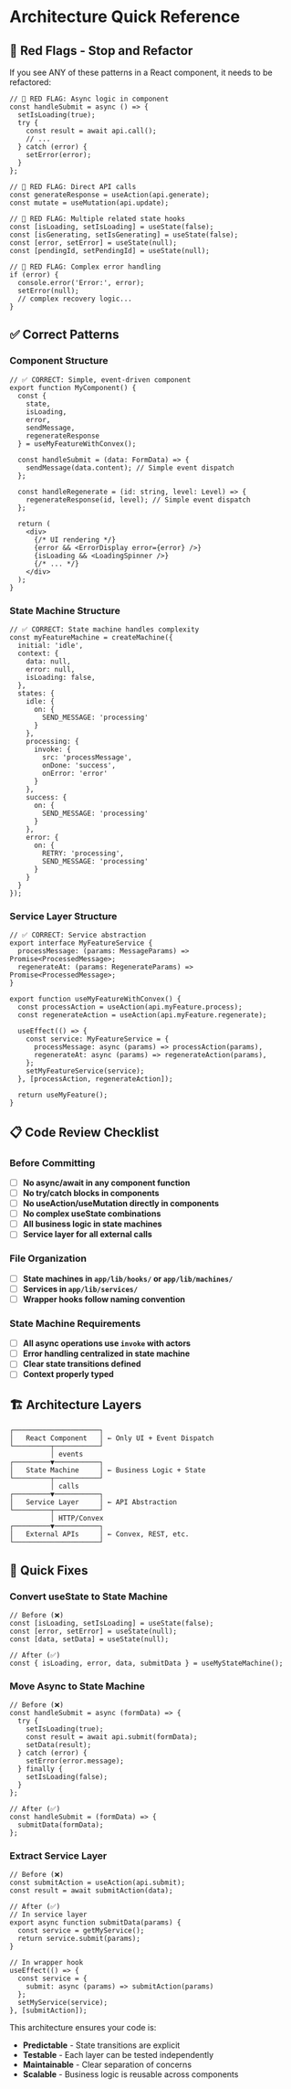 # Architecture Quick Reference

## 🚨 Red Flags - Stop and Refactor

If you see ANY of these patterns in a React component, it needs to be refactored:

```tsx
// 🚨 RED FLAG: Async logic in component
const handleSubmit = async () => {
  setIsLoading(true);
  try {
    const result = await api.call();
    // ...
  } catch (error) {
    setError(error);
  }
};

// 🚨 RED FLAG: Direct API calls
const generateResponse = useAction(api.generate);
const mutate = useMutation(api.update);

// 🚨 RED FLAG: Multiple related state hooks
const [isLoading, setIsLoading] = useState(false);
const [isGenerating, setIsGenerating] = useState(false);
const [error, setError] = useState(null);
const [pendingId, setPendingId] = useState(null);

// 🚨 RED FLAG: Complex error handling
if (error) {
  console.error('Error:', error);
  setError(null);
  // complex recovery logic...
}
```

## ✅ Correct Patterns

### Component Structure
```tsx
// ✅ CORRECT: Simple, event-driven component
export function MyComponent() {
  const { 
    state, 
    isLoading, 
    error,
    sendMessage,
    regenerateResponse 
  } = useMyFeatureWithConvex();

  const handleSubmit = (data: FormData) => {
    sendMessage(data.content); // Simple event dispatch
  };

  const handleRegenerate = (id: string, level: Level) => {
    regenerateResponse(id, level); // Simple event dispatch
  };

  return (
    <div>
      {/* UI rendering */}
      {error && <ErrorDisplay error={error} />}
      {isLoading && <LoadingSpinner />}
      {/* ... */}
    </div>
  );
}
```

### State Machine Structure
```tsx
// ✅ CORRECT: State machine handles complexity
const myFeatureMachine = createMachine({
  initial: 'idle',
  context: {
    data: null,
    error: null,
    isLoading: false,
  },
  states: {
    idle: {
      on: {
        SEND_MESSAGE: 'processing'
      }
    },
    processing: {
      invoke: {
        src: 'processMessage',
        onDone: 'success',
        onError: 'error'
      }
    },
    success: {
      on: {
        SEND_MESSAGE: 'processing'
      }
    },
    error: {
      on: {
        RETRY: 'processing',
        SEND_MESSAGE: 'processing'
      }
    }
  }
});
```

### Service Layer Structure
```tsx
// ✅ CORRECT: Service abstraction
export interface MyFeatureService {
  processMessage: (params: MessageParams) => Promise<ProcessedMessage>;
  regenerateAt: (params: RegenerateParams) => Promise<ProcessedMessage>;
}

export function useMyFeatureWithConvex() {
  const processAction = useAction(api.myFeature.process);
  const regenerateAction = useAction(api.myFeature.regenerate);

  useEffect(() => {
    const service: MyFeatureService = {
      processMessage: async (params) => processAction(params),
      regenerateAt: async (params) => regenerateAction(params),
    };
    setMyFeatureService(service);
  }, [processAction, regenerateAction]);

  return useMyFeature();
}
```

## 📋 Code Review Checklist

### Before Committing
- [ ] **No async/await in any component function**
- [ ] **No try/catch blocks in components**
- [ ] **No useAction/useMutation directly in components**
- [ ] **No complex useState combinations**
- [ ] **All business logic in state machines**
- [ ] **Service layer for all external calls**

### File Organization
- [ ] **State machines in `app/lib/hooks/` or `app/lib/machines/`**
- [ ] **Services in `app/lib/services/`**
- [ ] **Wrapper hooks follow naming convention**

### State Machine Requirements
- [ ] **All async operations use `invoke` with actors**
- [ ] **Error handling centralized in state machine**
- [ ] **Clear state transitions defined**
- [ ] **Context properly typed**

## 🏗️ Architecture Layers

```
┌─────────────────────┐
│   React Component   │ ← Only UI + Event Dispatch
└─────────┬───────────┘
          │ events
┌─────────▼───────────┐
│   State Machine     │ ← Business Logic + State
└─────────┬───────────┘
          │ calls
┌─────────▼───────────┐
│   Service Layer     │ ← API Abstraction
└─────────┬───────────┘
          │ HTTP/Convex
┌─────────▼───────────┐
│   External APIs     │ ← Convex, REST, etc.
└─────────────────────┘
```

## 🔧 Quick Fixes

### Convert useState to State Machine
```tsx
// Before (❌)
const [isLoading, setIsLoading] = useState(false);
const [error, setError] = useState(null);
const [data, setData] = useState(null);

// After (✅)
const { isLoading, error, data, submitData } = useMyStateMachine();
```

### Move Async to State Machine
```tsx
// Before (❌)
const handleSubmit = async (formData) => {
  try {
    setIsLoading(true);
    const result = await api.submit(formData);
    setData(result);
  } catch (error) {
    setError(error.message);
  } finally {
    setIsLoading(false);
  }
};

// After (✅)
const handleSubmit = (formData) => {
  submitData(formData);
};
```

### Extract Service Layer
```tsx
// Before (❌)
const submitAction = useAction(api.submit);
const result = await submitAction(data);

// After (✅)
// In service layer
export async function submitData(params) {
  const service = getMyService();
  return service.submit(params);
}

// In wrapper hook
useEffect(() => {
  const service = {
    submit: async (params) => submitAction(params)
  };
  setMyService(service);
}, [submitAction]);
```

This architecture ensures your code is:
- **Predictable** - State transitions are explicit
- **Testable** - Each layer can be tested independently
- **Maintainable** - Clear separation of concerns
- **Scalable** - Business logic is reusable across components 